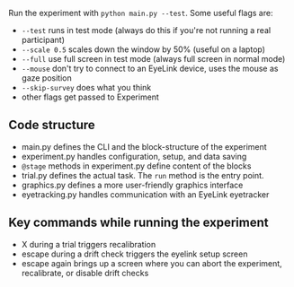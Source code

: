 
Run the experiment with `python main.py --test`. Some useful flags are:
- `--test` runs in test mode (always do this if you're not running a real participant)
- `--scale 0.5` scales down the window by 50% (useful on a laptop)
- `--full` use full screen in test mode (always full screen in normal mode)
- `--mouse` don't try to connect to an EyeLink device, uses the mouse as gaze position
- `--skip-survey` does what you think
- other flags get passed to Experiment

## Code structure

- main.py defines the CLI and the block-structure of the experiment
- experiment.py handles configuration, setup, and data saving
- `@stage` methods in experiment.py define content of the blocks
- trial.py defines the actual task. The `run` method is the entry point.
- graphics.py defines a more user-friendly graphics interface
- eyetracking.py handles communication with an EyeLink eyetracker

## Key commands while running the experiment

- X during a trial triggers recalibration 
- escape during a drift check triggers the eyelink setup screen
- escape again brings up a screen where you can abort the experiment, recalibrate, or disable drift checks